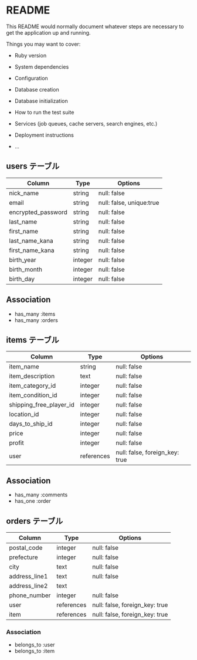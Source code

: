 # README

This README would normally document whatever steps are necessary to get the
application up and running.

Things you may want to cover:

* Ruby version

* System dependencies

* Configuration

* Database creation

* Database initialization

* How to run the test suite

* Services (job queues, cache servers, search engines, etc.)

* Deployment instructions

* ...

## users テーブル

| Column             | Type    | Options                        |
| ------------------ | ------- | ------------------------------ |
| nick_name          | string  | null: false                    |
| email              | string  | null: false, unique:true       |
| encrypted_password | string  | null: false                    |
| last_name          | string  | null: false                    |
| first_name         | string  | null: false                    |
| last_name_kana     | string  | null: false                    |
| first_name_kana    | string  | null: false                    |
| birth_year         | integer | null: false                    |
| birth_month        | integer | null: false                    |
| birth_day          | integer | null: false                    |


## Association

- has_many :items
- has_many :orders



## items テーブル

| Column                  | Type        | Options                        |
| ----------------------- | ----------- | ------------------------------ |
| item_name               | string      | null: false                    |
| item_description        | text        | null: false                    |
| item_category_id        | integer     | null: false                    |
| item_condition_id       | integer     | null: false                    |
| shipping_free_player_id | integer     | null: false                    |
| location_id             | integer     | null: false                    |
| days_to_ship_id         | integer     | null: false                    |
| price                   | integer     | null: false                    |
| profit                  | integer     | null: false                    |
| user                    | references  | null: false, foreign_key: true |


## Association

- has_many :comments
- has_one :order



## orders テーブル

| Column          | Type        | Options                        |
| ----------------| ----------- | ------------------------------ |
| postal_code     | integer     | null: false                    |
| prefecture      | integer     | null: false                    |
| city            | text        | null: false                    |
| address_line1   | text        | null: false                    |
| address_line2   | text        |                                |
| phone_number    | integer     | null: false                    |
| user            | references  | null: false, foreign_key: true |
| item            | references  | null: false, foreign_key: true |


### Association

- belongs_to :user
- belongs_to :item



